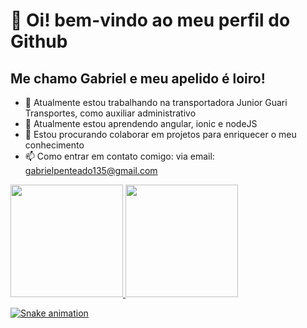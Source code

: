 # 👋 Oi! bem-vindo ao meu perfil do Github
## Me chamo Gabriel e meu apelido é loiro!

- 🔭 Atualmente estou trabalhando na transportadora Junior Guari Transportes, como auxiliar administrativo
- 🌱 Atualmente estou aprendendo angular, ionic e nodeJS
- 👯 Estou procurando colaborar em projetos para enriquecer o meu conhecimento
- 📫 Como entrar em contato comigo: via email: gabrielpenteado135@gmail.com


<div>
<a href="https://github.com/loireta">
<img loading="lazy" height="180em" src="https://github-readme-stats.vercel.app/api/top-langs/?username=loireta&layout=compact&langs_count=7&theme=dracula"/>
<img loading="lazy" height="180em" src="https://github-readme-stats.vercel.app/api?username=loireta&show_icons=true&theme=dracula&include_all_commits=true&count_private=true"/>
</div>


![Snake animation](https://github.com/loireta/loireta/blob/output/github-contribution-grid-snake.svg)
<!--
**loireta/loireta** is a ✨ _special_ ✨ repository because its `README.md` (this file) appears on your GitHub profile.

Here are some ideas to get you started:

- 🔭 I’m currently working on ...
- 🌱 I’m currently learning ...
- 👯 I’m looking to collaborate on ...
- 🤔 I’m looking for help with ...
- 💬 Ask me about ...
- 📫 How to reach me: ...
- 😄 Pronouns: ...
- ⚡ Fun fact: ...
-->
